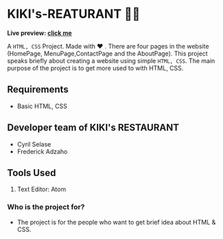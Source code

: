 # KIKI's-REATURANT 👨‍🍳

**Live preview: [click me](https://cyril-mp.github.io/KIKI-s-RESTAURANT/)**


A `HTML, CSS` Project. Made with ♥ . There are four pages in the website (HomePage, MenuPage,ContactPage and the AboutPage). This project speaks briefly about creating a website using simple `HTML, CSS`. The main purpose of the project is to get more used to with HTML, CSS.

## Requirements

- Basic HTML, CSS

## Developer team of KIKI's RESTAURANT

- Cyril Selase
- Frederick Adzaho

## Tools Used
1. Text Editor: Atom


### Who is the project for?

- The project is for the people who want to get brief idea about HTML & CSS.
